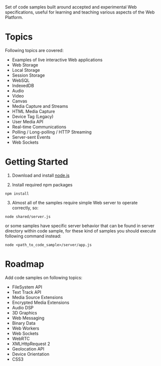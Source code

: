﻿Set of code samples built around accepted and experimental Web specifications, useful for learning and teaching various aspects of the Web Platform.

Topics
======
Following topics are covered:
* Examples of live interactive Web applications
* Web Storage
 * Local Storage
 * Session Storage
* WebSQL
* IndexedDB
* Audio
* Video
* Canvas
* Media Capture and Streams
 * HTML Media Capture
 * Device Tag (Legacy)
 * User Media API
* Real-time Communications
 * Polling / Long-polling / HTTP Streaming
 * Server-sent Events
 * Web Sockets


Getting Started
================
1. Download and install [node.js]

2. Install required npm packages

 ```npm install```

3. Almost all of the samples require simple Web server to operate correctly, so:

 ```node shared/server.js```

 or some samples have specific server behavior that can be found in server directory within code sample, for these kind of samples you should execute following command instead:
 
 ```node <path_to_code_sample>/server/app.js```


Roadmap
=======
Add code samples on following topics:

* FileSystem API
* Text Track API
* Media Source Extensions
* Encrypted Media Extensions
* Audio DSP
* 3D Graphics
* Web Messaging
* Binary Data
* Web Workers
* Web Sockets
* WebRTC
* XMLHttpRequest 2
* Geolocation API
* Device Orientation
* CSS3


[node.js]:http://nodejs.org
